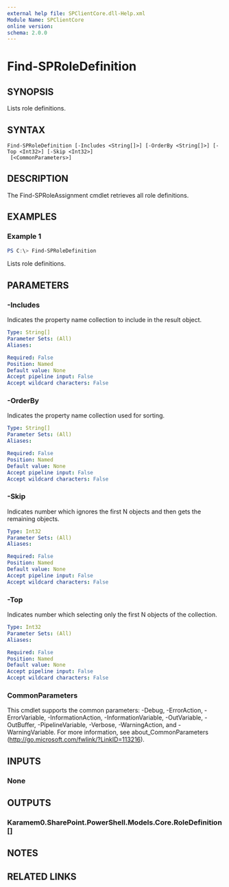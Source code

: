```yaml
---
external help file: SPClientCore.dll-Help.xml
Module Name: SPClientCore
online version:
schema: 2.0.0
---
```


# Find-SPRoleDefinition

## SYNOPSIS
Lists role definitions.

## SYNTAX

```
Find-SPRoleDefinition [-Includes <String[]>] [-OrderBy <String[]>] [-Top <Int32>] [-Skip <Int32>]
 [<CommonParameters>]
```

## DESCRIPTION
The Find-SPRoleAssignment cmdlet retrieves all role definitions.

## EXAMPLES

### Example 1
```powershell
PS C:\> Find-SPRoleDefinition
```

Lists role definitions.

## PARAMETERS

### -Includes
Indicates the property name collection to include in the result object.

```yaml
Type: String[]
Parameter Sets: (All)
Aliases:

Required: False
Position: Named
Default value: None
Accept pipeline input: False
Accept wildcard characters: False
```

### -OrderBy
Indicates the property name collection used for sorting.

```yaml
Type: String[]
Parameter Sets: (All)
Aliases:

Required: False
Position: Named
Default value: None
Accept pipeline input: False
Accept wildcard characters: False
```

### -Skip
Indicates number which ignores the first N objects and then gets the remaining objects.

```yaml
Type: Int32
Parameter Sets: (All)
Aliases:

Required: False
Position: Named
Default value: None
Accept pipeline input: False
Accept wildcard characters: False
```

### -Top
Indicates number which selecting only the first N objects of the collection.

```yaml
Type: Int32
Parameter Sets: (All)
Aliases:

Required: False
Position: Named
Default value: None
Accept pipeline input: False
Accept wildcard characters: False
```

### CommonParameters
This cmdlet supports the common parameters: -Debug, -ErrorAction, -ErrorVariable, -InformationAction, -InformationVariable, -OutVariable, -OutBuffer, -PipelineVariable, -Verbose, -WarningAction, and -WarningVariable.
For more information, see about_CommonParameters (http://go.microsoft.com/fwlink/?LinkID=113216).

## INPUTS

### None

## OUTPUTS

### Karamem0.SharePoint.PowerShell.Models.Core.RoleDefinition[]

## NOTES

## RELATED LINKS
